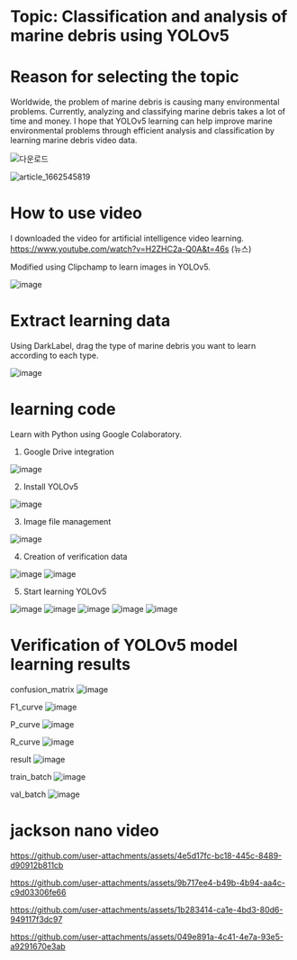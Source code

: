# Topic: Classification and analysis of marine debris using YOLOv5

# Reason for selecting the topic

Worldwide, the problem of marine debris is causing many environmental problems. Currently, analyzing and classifying marine debris takes a lot of time and money. I hope that YOLOv5 learning can help improve marine environmental problems through efficient analysis and classification by learning marine debris video data.

![다운로드](https://github.com/user-attachments/assets/4b1273d7-1e9e-40dd-bf00-eca8d0720773)

![article_1662545819](https://github.com/user-attachments/assets/3db79084-b4f9-4b6d-991e-20135bca1de0)


# How to use video

I downloaded the video for artificial intelligence video learning.
https://www.youtube.com/watch?v=H2ZHC2a-Q0A&t=46s (뉴스)

Modified using Clipchamp to learn images in YOLOv5.

![image](https://github.com/user-attachments/assets/c12824a1-2c2d-45cd-8149-5e6c7c4ea8f0)

# Extract learning data

Using DarkLabel, drag the type of marine debris you want to learn according to each type. 

![image](https://github.com/user-attachments/assets/2db9c282-6bdd-4f73-b1d5-72085f06ca4b)


# learning code

Learn with Python using Google Colaboratory.

1. Google Drive integration

![image](https://github.com/user-attachments/assets/88eca8b2-8016-415c-91fa-d013b89aa8e2)

2. Install YOLOv5
   
![image](https://github.com/user-attachments/assets/39fd2868-221a-457d-bcf4-6ecef16de248)

3. Image file management
   
![image](https://github.com/user-attachments/assets/631a065a-9ba5-4b2a-aae7-984c1d287104)

4. Creation of verification data
   
![image](https://github.com/user-attachments/assets/d8357e05-8c4c-41c3-bfd5-3720bc6d72b5)
![image](https://github.com/user-attachments/assets/66b293df-d0d4-4966-8a79-41dffb6a07e8)

5. Start learning YOLOv5
    
![image](https://github.com/user-attachments/assets/7eb20e07-19b0-4dc4-b849-acf10af8aed1)
![image](https://github.com/user-attachments/assets/0d0d3243-a4cb-4193-a8b0-535cb6de6769)
![image](https://github.com/user-attachments/assets/78fa80d8-1b71-498c-b3fd-e9933982aad5)
![image](https://github.com/user-attachments/assets/6e05b75d-ade4-4755-a274-b12cac29da17)
![image](https://github.com/user-attachments/assets/079da06d-191b-43f8-9f45-8d4c6151396a)

# Verification of YOLOv5 model learning results

confusion_matrix
![image](https://github.com/user-attachments/assets/9acf15d7-6acd-4a1c-85bc-beb84dbc3c51)

F1_curve
![image](https://github.com/user-attachments/assets/e4e8fc1e-e37b-426a-8ef1-c8417caf4375)

P_curve
![image](https://github.com/user-attachments/assets/f4f61341-c9f2-4f20-b47c-eb7d9afdaa10)

R_curve
![image](https://github.com/user-attachments/assets/c8bf4752-bd01-474c-898e-861f591ad58a)

result
![image](https://github.com/user-attachments/assets/8e574eb3-9f54-4598-94c9-ded8c5537f6b)


train_batch
![image](https://github.com/user-attachments/assets/98e61455-6922-472c-a86c-e66f25e081f3)

val_batch
![image](https://github.com/user-attachments/assets/b3a248d9-8a4e-45bf-bf31-791ef37a0081)

# jackson nano video

https://github.com/user-attachments/assets/4e5d17fc-bc18-445c-8489-d90912b811cb

https://github.com/user-attachments/assets/9b717ee4-b49b-4b94-aa4c-c9d03306fe66

https://github.com/user-attachments/assets/1b283414-ca1e-4bd3-80d6-949117f3dc97

https://github.com/user-attachments/assets/049e891a-4c41-4e7a-93e5-a9291670e3ab
